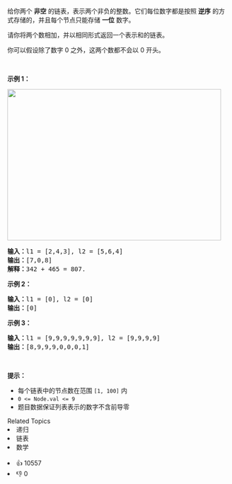 <p>给你两个&nbsp;<strong>非空</strong> 的链表，表示两个非负的整数。它们每位数字都是按照&nbsp;<strong>逆序</strong>&nbsp;的方式存储的，并且每个节点只能存储&nbsp;<strong>一位</strong>&nbsp;数字。</p>

<p>请你将两个数相加，并以相同形式返回一个表示和的链表。</p>

<p>你可以假设除了数字 0 之外，这两个数都不会以 0&nbsp;开头。</p>

<p>&nbsp;</p>

<p><strong>示例 1：</strong></p> 
<img alt="" src="https://assets.leetcode-cn.com/aliyun-lc-upload/uploads/2021/01/02/addtwonumber1.jpg" style="width: 483px; height: 342px;" /> 
<pre>
<strong>输入：</strong>l1 = [2,4,3], l2 = [5,6,4]
<strong>输出：</strong>[7,0,8]
<strong>解释：</strong>342 + 465 = 807.
</pre>

<p><strong>示例 2：</strong></p>

<pre>
<strong>输入：</strong>l1 = [0], l2 = [0]
<strong>输出：</strong>[0]
</pre>

<p><strong>示例 3：</strong></p>

<pre>
<strong>输入：</strong>l1 = [9,9,9,9,9,9,9], l2 = [9,9,9,9]
<strong>输出：</strong>[8,9,9,9,0,0,0,1]
</pre>

<p>&nbsp;</p>

<p><strong>提示：</strong></p>

<ul> 
 <li>每个链表中的节点数在范围 <code>[1, 100]</code> 内</li> 
 <li><code>0 &lt;= Node.val &lt;= 9</code></li> 
 <li>题目数据保证列表表示的数字不含前导零</li> 
</ul>

<div><div>Related Topics</div><div><li>递归</li><li>链表</li><li>数学</li></div></div><br><div><li>👍 10557</li><li>👎 0</li></div>
